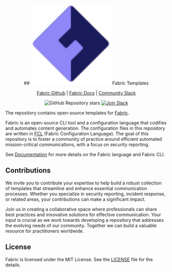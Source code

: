 <div align="center">
## <img src=".github/fabric.svg" alt="Fabric logo" width="250px"/> Fabric Templates
<br/>

[Fabric Github](https://github.com/blackstork-io/fabric) | [Fabric Docs](https://blackstork.io/fabric/docs/) | [Community Slack](https://fabric-community.slack.com/)

![GitHub Repository stars](https://img.shields.io/github/stars/blackstork-io/fabric?style=social)
[![Join Slack](https://img.shields.io/badge/slack-join-8F87F7)](https://fabric-community.slack.com/)

</div>

The repository contains open-source templates for [Fabric](https://github.com/blackstork-io/fabric).

Fabric is an open-source CLI tool and a configuration language that codifies and automates content generation. The configuration files in this repository are written in [FCL](https://blackstork.io/fabric/docs/language/) (Fabric Configuration Language). The goal of this repository is to foster a community of practice around efficient automated mission-critical communications, with a focus on security reporting.

See [Documentation](https://blackstork.io/fabric/docs/) for more details on the Fabric language and Fabric CLI.

## Contributions

We invite you to contribute your expertise to help build a robust collection of templates that streamline and enhance essential communication processes. Whether you specialize in security reporting, incident response, or related areas, your contributions can make a significant impact.

Join us in creating a collaborative space where professionals can share best practices and innovative solutions for effective communication. Your input is crucial as we work towards developing a repository that addresses the evolving needs of our community. Together we can build a valuable resource for practitioners worldwide.

## License

Fabric is licensed under the MIT License. See the [LICENSE](LICENSE) file for the details.


